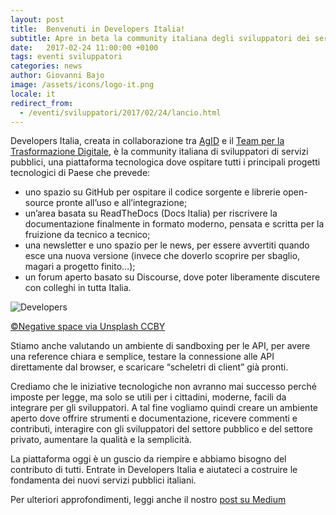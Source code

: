 ```yaml
---
layout: post
title:  Benvenuti in Developers Italia!
subtitle: Apre in beta la community italiana degli sviluppatori dei servizi pubblici digitali
date:   2017-02-24 11:00:00 +0100
tags: eventi sviluppatori
categories: news
author: Giovanni Bajo
image: /assets/icons/logo-it.png
locale: it
redirect_from:
  - /eventi/sviluppatori/2017/02/24/lancio.html
---
```


Developers Italia, creata in collaborazione tra [AgID](https://agid.gov.it) e il [Team per la Trasformazione Digitale](https://teamdigitale.governo.it), è la community italiana di sviluppatori di servizi pubblici, una piattaforma tecnologica dove ospitare tutti i principali progetti tecnologici di Paese che prevede:

 * uno spazio su GitHub per ospitare il codice sorgente e librerie open-source pronte all’uso e all’integrazione;
 * un’area basata su ReadTheDocs (Docs Italia) per riscrivere la documentazione finalmente in formato moderno, pensata e scritta per la fruizione da tecnico a tecnico;
 * una newsletter e uno spazio per le news, per essere avvertiti quando esce una nuova versione (invece che doverlo scoprire per sbaglio, magari a progetto finito…);
 * un forum aperto basato su Discourse, dove poter liberamente discutere con colleghi in tutta Italia.



![Developers](https://developers.italia.it/assets/images/independent-developer.jpg)

[©Negative space via Unsplash CCBY](https://unsplash.com/photos/6g0KJWnBhxg)

Stiamo anche valutando un ambiente di sandboxing per le API, per avere una reference chiara e semplice, testare la connessione alle API direttamente dal browser, e scaricare “scheletri di client” già pronti.

Crediamo che le iniziative tecnologiche non avranno mai successo perché imposte per legge, ma solo se utili per i cittadini, moderne, facili da integrare per gli sviluppatori. A tal fine vogliamo quindi creare un ambiente aperto dove offrire strumenti e documentazione, ricevere commenti e contributi, interagire con gli sviluppatori del settore pubblico e del settore privato, aumentare la qualità e la semplicità.

La piattaforma oggi è un guscio da riempire e abbiamo bisogno del contributo di tutti. Entrate in Developers Italia e aiutateci a costruire le fondamenta dei nuovi servizi pubblici italiani.

Per ulteriori approfondimenti, leggi anche il nostro [post su Medium](https://medium.com/team-per-la-trasformazione-digitale)

